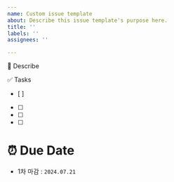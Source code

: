 ```yaml
---
name: Custom issue template
about: Describe this issue template's purpose here.
title: ''
labels: ''
assignees: ''

---
```


🔨 Describe


✅ Tasks
* [ ] 
* [ ] 
* [ ] 
* [ ]

# ⏰ Due Date
- 1차 마감 : `2024.07.21`
